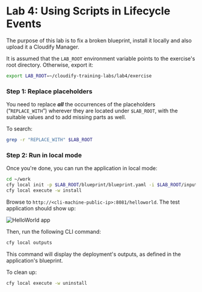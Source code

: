 # Lab 4: Using Scripts in Lifecycle Events

The purpose of this lab is to fix a broken blueprint, install it locally and also upload it a Cloudify Manager.

It is assumed that the `LAB_ROOT` environment variable points to the exercise's root directory. Otherwise, export it:

```bash
export LAB_ROOT=~/cloudify-training-labs/lab4/exercise
```

### Step 1: Replace placeholders

You need to replace **_all_** the occurrences of the placeholders (“`REPLACE_WITH`”) wherever they are located under
`$LAB_ROOT`, with the suitable values and to add missing parts as well.
 
To search:

```bash
grep -r "REPLACE_WITH" $LAB_ROOT
```

### Step 2: Run in local mode

Once you're done, you can run the application in local mode:

```bash
cd ~/work
cfy local init -p $LAB_ROOT/blueprint/blueprint.yaml -i $LAB_ROOT/inputs/local.yaml
cfy local execute -w install
```

Browse to `http://<cli-machine-public-ip>:8081/helloworld`. The test application should show up:

![HelloWorld app](../../../raw/master/lab4/helloworld.png "HelloWorld app")

Then, run the following CLI command:

```bash
cfy local outputs
```

This command will display the deployment's outputs, as defined in the application's blueprint.

To clean up:

```bash
cfy local execute -w uninstall
```
